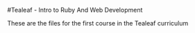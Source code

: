 #Tealeaf - Intro to Ruby And Web Development 

These are the files for the first course in the Tealeaf curriculum 
